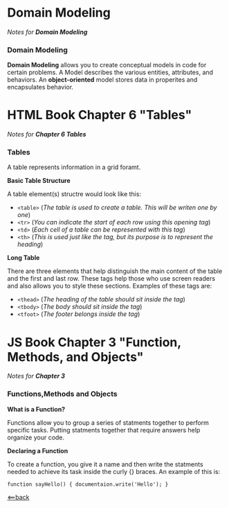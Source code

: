 # Domain Modeling

*Notes for **Domain Modeling***

### Domain Modeling

**Domain Modeling** allows you to create conceptual models in code for certain problems. A Model
describes the various entities, attributes, and behaviors. An **object-oriented** model stores data
in properites and encapsulates behavior.

# HTML Book Chapter 6 "Tables"

*Notes for **Chapter 6 Tables***

### Tables

A table represents information in a grid foramt.

**Basic Table Structure**

 A table element(s) structre would look like this: 
 - ```<table>```
(*The table is used to create a table. This will be writen one by one*)
 - ```<tr>```
(*You can indicate the start of each row using this opening tag*)
 - ```<td>```
 (*Each cell of a table can be represented with this tag*)
 - ```<th>```
(*This is used just like the <td> tag, but its purpose is to represent the heading*)
 
 **Long Table**
 
 There are three elements that help distinguish the main content of the table and the first 
 and last row. These tags help those who use screen readers and also allows you to style 
 these sections.
 Examples of these tags are:
 - ```<thead>```
 (*The heading of the table should sit inside the <thead> tag*)
 - ```<tbody>```
 (*The body should sit inside the <tbody> tag*)
 - ```<tfoot>```
 (*The footer belongs inside the <tfoot> tag*)
  
  # JS Book Chapter 3 "Function, Methods, and Objects"
  
  *Notes for **Chapter 3***
  
 ### Functions,Methods and Objects
 
 **What is a Function?**
 
 Functions allow you to group a series of statments together to perform specific tasks.
 Putting statments together that require answers help organize your code.
 
 **Declaring a Function**
 
 To create a function, you give it a name and then write the statments needed to achieve its task
 inside the curly {} braces.
 An example of this is:
 
 ```function sayHello() { documentaion.write('Hello'); }```


 
 
 
 
 
 



    
                                    
[<==back](README.md)
